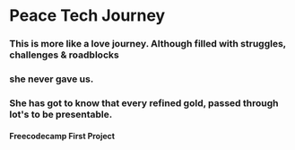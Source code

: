 # Peace Tech Journey

### This is more like a love journey. Although filled with struggles, challenges & roadblocks
### she never gave us.

### She has got to know that every refined gold, passed through lot's to be presentable.

#### Freecodecamp First Project 
